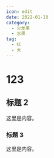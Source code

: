 ```yaml
---
icon: edit
date: 2022-01-10
category:
  - 火龙果
  - 水果
tag:
  - 红
  - 大
---
```


# 123

## 标题 2

这里是内容。

### 标题 3

这里是内容。
